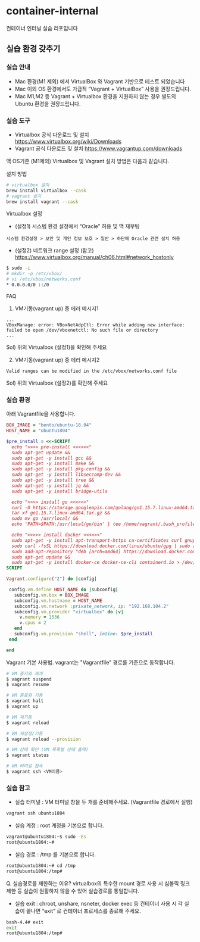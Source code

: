 # container-internal
컨테이너 인터널 실습 리포입니다 

## 실습 환경 갖추기
### 실습 안내
- Mac 환경(M1 제외) 에서 VirtualBox 와 Vagrant 기반으로 테스트 되었습니다
- Mac 이외 OS 환경에서도 가급적 “Vagrant + VirtualBox” 사용을 권장드립니다.
- Mac M1,M2 등 Vagrant + Virtualbox 환경을 지원하지 않는 경우 별도의 Ubuntu 환경을 권장드립니다. 

### 실습 도구 
- Virtualbox 공식 다운로드 및 설치 https://www.virtualbox.org/wiki/Downloads
- Vagrant 공식 다운로드 및 설치 https://www.vagrantup.com/downloads

맥 OS기준 (M1제외) Virtualbox 및 Vagrant 설치 방법은 다음과 같습니다.

설치 방법
```bash
# virtualbox 설치
brew install virtualbox --cask
# vagrant 설치
brew install vagrant --cask
```

Virtualbox 설정
- (설정1) 시스템 환경 설정에서 “Oracle” 허용 및 맥 재부팅
```
시스템 환경설정 > 보안 및 개인 정보 보호 > 일반 > 하단에 Oracle 관련 설치 허용
```
- (설정2) 네트워크 range 설정
  (참고) https://www.virtualbox.org/manual/ch06.html#network_hostonly
```bash
$ sudo -i
# mkdir -p /etc/vbox/
# vi /etc/vbox/networks.conf
* 0.0.0.0/0 ::/0
```
FAQ
1) VM기동(vagrant up) 중 에러 메시지1
```
...
VBoxManage: error: VBoxNetAdpCtl: Error while adding new interface: failed to open /dev/vboxnetctl: No such file or directory
...
```
Sol) 위의 Virtualbox (설정1)을 확인해 주세요

2) VM기동(vagrant up) 중 에러 메시지2
```
Valid ranges can be modified in the /etc/vbox/networks.conf file
```
Sol) 위의 Virtualbox (설정2)를 확인해 주세요

### 실습 환경
아래 Vagrantfile을 사용합니다.
```ruby
BOX_IMAGE = "bento/ubuntu-18.04"
HOST_NAME = "ubuntu1804"

$pre_install = <<-SCRIPT
  echo ">>>> pre-install <<<<<<"
  sudo apt-get update &&
  sudo apt-get -y install gcc &&
  sudo apt-get -y install make &&
  sudo apt-get -y install pkg-config &&
  sudo apt-get -y install libseccomp-dev &&
  sudo apt-get -y install tree &&
  sudo apt-get -y install jq &&
  sudo apt-get -y install bridge-utils

  echo ">>>> install go <<<<<<"
  curl -O https://storage.googleapis.com/golang/go1.15.7.linux-amd64.tar.gz > /dev/null 2>&1 &&
  tar xf go1.15.7.linux-amd64.tar.gz &&
  sudo mv go /usr/local/ &&
  echo 'PATH=$PATH:/usr/local/go/bin' | tee /home/vagrant/.bash_profile

  echo ">>>>> install docker <<<<<<"
  sudo apt-get -y install apt-transport-https ca-certificates curl gnupg-agent software-properties-common > /dev/null 2>&1 &&
  sudo curl -fsSL https://download.docker.com/linux/ubuntu/gpg | sudo apt-key add - &&
  sudo add-apt-repository "deb [arch=amd64] https://download.docker.com/linux/ubuntu $(lsb_release -cs) stable" &&
  sudo apt-get update &&
  sudo apt-get -y install docker-ce docker-ce-cli containerd.io > /dev/null 2>&1
SCRIPT

Vagrant.configure("2") do |config|

 config.vm.define HOST_NAME do |subconfig|
   subconfig.vm.box = BOX_IMAGE
   subconfig.vm.hostname = HOST_NAME
   subconfig.vm.network :private_network, ip: "192.168.104.2"
   subconfig.vm.provider "virtualbox" do |v|
     v.memory = 1536
     v.cpus = 2
   end
   subconfig.vm.provision "shell", inline: $pre_install
 end

end
```

Vagrant 기본 사용법. vagrant는 "Vagrantfile" 경로를 기준으로 동작합니다.
```bash
# VM 중지와 재개
$ vagrant suspend
$ vagrant resume

# VM 종료와 기동
$ vagrant halt
$ vagrant up

# VM 재기동
$ vagrant reload

# VM 재설정/기동
$ vagrant reload --provision

# VM 상태 확인 (VM 목록별 상태 출력)
$ vagrant status

# VM 터미널 접속
$ vagrant ssh <VM이름>
```

### 실습 참고
- 실습 터미널 : VM 터미널 창을 두 개를 준비해주세요. (Vagrantfile 경로에서 실행)
```bash
vagrant ssh ubuntu1804
```
- 실습 계정 : root 계정을 기본으로 합니다.
```bash
vagrant@ubuntu1804:~$ sudo -Es
root@ubuntu1804:~#
```
- 실습 경로 : /tmp 를 기본으로 합니다.
```bash
root@ubuntu1804:~# cd /tmp
root@ubuntu1804:/tmp#
```
Q. 실습경로를 제한하는 이유? virtualbox의 특수한 mount 경로 사용 시 심볼릭 링크 제한 등 실습이 원활하지 않을 수 있어 실습경로를 통일합니다.
- 실습 exit : chroot, unshare, nsneter, docker exec 등 컨테이너 사용 시 각 실습이 끝나면 “exit” 로 컨테이너 프로세스를 종료해 주세요.
```bash
bash-4.4# exit
exit
root@ubuntu1804:/tmp#
```